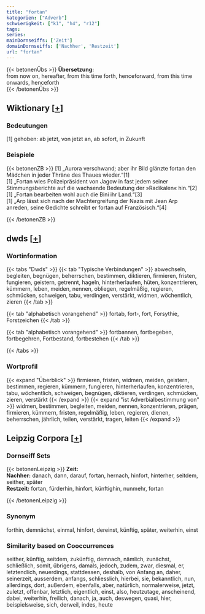 ```yaml
---
title: "fortan"
kategorien: ["Adverb"]
schwierigkeit: ["k1", "h4", "r12"]
tags:
series:
mainDornseiffs: ['Zeit']
domainDornseiffs: ['Nachher', 'Restzeit']
url: "fortan"
---
```


{{< betonenÜbs >}}
**Übersetzung:**  
from now on, hereafter, from this time forth, henceforward, from this time onwards, henceforth  
{{< /betonenÜbs >}}

## Wiktionary [[+](https://de.wiktionary.org/wiki/fortan)]

### Bedeutungen
[1] gehoben: ab jetzt, von jetzt an, ab sofort, in Zukunft  

### Beispiele
{{< betonenZB >}}
[1] „Aurora verschwand; aber ihr Bild glänzte fortan den Mädchen in jeder Thräne des Thaues wieder.“[1]  
[1] „Fortan wies Polizeipräsident von Jagow in fast jedem seiner Stimmungsberichte auf die wachsende Bedeutung der »Radikalen« hin.“[2]  
[1] „Fortan bearbeiten wohl auch die Bini ihr Land.“[3]  
[1] „Arp lässt sich nach der Machtergreifung der Nazis mit Jean Arp anreden, seine Gedichte schreibt er fortan auf Französisch.“[4]  

{{< /betonenZB >}}


## dwds [[+](https://www.dwds.de/wb/fortan)]

### Wortinformation
{{< tabs "Dwds" >}}
{{< tab "Typische Verbindungen" >}}
abwechseln, begleiten, begnügen, beherrschen, bestimmen, diktieren, firmieren, fristen, fungieren, geistern, getrennt, hageln, hinterherlaufen, hüten, konzentrieren, kümmern, leben, meiden, nennen, obliegen, regelmäßig, regieren, schmücken, schweigen, tabu, verdingen, verstärkt, widmen, wöchentlich, zieren
{{< /tab >}}

{{< tab "alphabetisch vorangehend" >}}
fortab, fort-, fort, Forsythie, Forstzeichen
{{< /tab >}}

{{< tab "alphabetisch vorangehend" >}}
fortbannen, fortbegeben, fortbegehren, Fortbestand, fortbestehen
{{< /tab >}}

{{< /tabs >}}

### Wortprofil
{{< expand "Überblick" >}} firmieren, fristen, widmen, meiden, geistern, bestimmen, regieren, kümmern, fungieren, hinterherlaufen, konzentrieren, tabu, wöchentlich, schweigen, begnügen, diktieren, verdingen, schmücken, zieren, verstärkt {{< /expand >}}
{{< expand "ist Adverbialbestimmung von" >}} widmen, bestimmen, begleiten, meiden, nennen, konzentrieren, prägen, firmieren, kümmern, fristen, regelmäßig, leben, regieren, dienen, beherrschen, jährlich, teilen, verstärkt, tragen, leiten {{< /expand >}}

## Leipzig Corpora [[+](https://corpora.uni-leipzig.de/en/res?word=fortan&corpusId=deu_newscrawl-public_2018)]

### Dornseiff Sets
{{< betonenLeipzig >}}
**Zeit:**  
**Nachher:** danach, dann, darauf, fortan, hernach, hinfort, hinterher, seitdem, seither, später  
**Restzeit:** fortan, fürderhin, hinfort, künftighin, nunmehr, fortan  

{{< /betonenLeipzig >}}

### Synonym
forthin, demnächst, einmal, hinfort, dereinst, künftig, später, weiterhin, einst


### Similarity based on Cooccurrences
seither, künftig, seitdem, zukünftig, demnach, nämlich, zunächst, schließlich, somit, übrigens, damals, jedoch, zudem, zwar, diesmal, er, letztendlich, neuerdings, stattdessen, deshalb, von Anfang an, daher, seinerzeit, ausserdem, anfangs, schliesslich, hierbei, sie, bekanntlich, nun, allerdings, dort, außerdem, ebenfalls, aber, natürlich, normalerweise, jetzt, zuletzt, offenbar, letztlich, eigentlich, einst, also, heutzutage, anscheinend, dabei, weiterhin, freilich, danach, ja, auch, deswegen, quasi, hier, beispielsweise, sich, derweil, indes, heute


